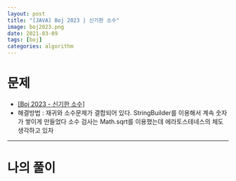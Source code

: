 ```yaml
---
layout: post
title: "[JAVA] Boj 2023 | 신기한 소수"
image: boj2023.png
date: 2021-03-09
tags: [boj]
categories: algorithm
---
```


# 문제
- <a href="https://www.acmicpc.net/problem/2023" target="_black" >[Boj 2023 - 신기한 소수]</a>
- 해결방법 : 재귀와 소수문제가 결합되어 있다. StringBuilder를 이용해서 계속 숫자가 쌓이게 만들었다 소수 검사는 Math.sqrt를 이용했는데 에라토스테네스의 체도 생각하고 있자

- - -

# 나의 풀이

<script src="https://gist.github.com/Jisu-Shin/e1244a6a5be5726693191c2829683586.js"></script>
